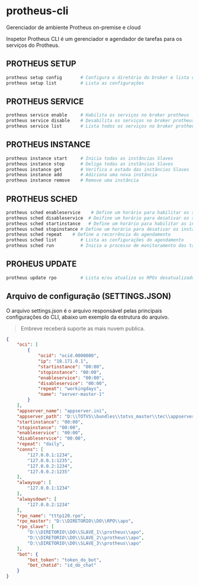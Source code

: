 # protheus-cli

Gerenciador de ambiente Protheus on-premise e cloud

Inspetor Protheus CLI é um gerenciador e agendador de tarefas para os serviços do Protheus.

## PROTHEUS SETUP

```sh
protheus setup config       # Configura o diretório do broker e lista de exceções
protheus setup list         # Lista as configurações
```

## PROTHEUS SERVICE

```sh
protheus service enable     # Habilita os serviços no broker protheus
protheus service disable    # Desabilita os serviços no broker protheus
protheus service list       # Lista todos os serviços no broker protheus
```

## PROTHEUS INSTANCE

```sh
protheus instance start     # Inicia todas as instâncias Slaves
protheus instance stop      # Deliga todas as instâncias Slaves
protheus instance get       # Verifica o estado das instâncias Slaves
protheus instance add       # Adiciona uma nova instância
protheus instance remove    # Remove uma instância
```

## PROTHEUS SCHED

```sh
protheus sched enableservice    # Define um horário para habilitar os serviços
protheus sched disableservice  # Deifine um horário para desativar os serviços
protheus sched startinstance   # Define um horário para habilitar as instâncias
protheus sched stopinstance # Define um horário para desativar os instâncias
protheus sched repeat    # Define a recorrência do agendamento
protheus sched list         # Lista as configurações do agendamento
protheus sched run          # Inicia o processo de monitoramento das tarefas
```

## PROHEUS UPDATE

```sh
protheus update rpo         # Lista e/ou atualiza os RPOs desatualizados do Protheus
```

## Arquivo de configuração (SETTINGS.JSON)

O arquivo settings.json é o arquivo responsável pelas principais configurações do CLI, abaixo um exemplo da estrutura do arquivo.

> Embreve receberá suporte as mais nuvem publica.

```json
{
    "oci": [
        {
            "ocid": "ocid.0000000",
            "ip": "10.171.0.1",
            "startinstance": "00:00",
            "stopinstance": "00:00",
            "enableservice": "00:00",
            "disableservice": "00:00",
            "repeat": "workingdays",
            "name": "server-master-1"
        }
    ],
    "appserver_name": "appserver.ini",
    "appserver_path": "D:\\TOTVS\\bundles\\totvs_master\\tec\\appserver\\",
    "startinstance": "00:00",
    "stopinstance": "00:00",
    "enableservice": "00:00",
    "disableservice": "00:00",
    "repeat": "daily",
    "conns": [
        "127.0.0.1:1234",
        "127.0.0.1:1235",
        "127.0.0.2:1234",
        "127.0.0.2:1235"
    ],
    "alwaysup": [
        "127.0.0.1:1234"
    ],
    "alwaysdown": [
        "127.0.0.2:1234"
    ],
    "rpo_name": "tttp120.rpo",
    "rpo_master": "D:\\DIRETORIO\\DO\\RPO\\apo",
    "rpo_slave": [
        "D:\\DIRETORIO\\DO\\SLAVE_1\\protheus\\apo",
        "D:\\DIRETORIO\\DO\\SLAVE_2\\protheus\\apo",
        "D:\\DIRETORIO\\DO\\SLAVE_3\\protheus\\apo"
    ],
    "bot": {
        "bot_token": "token_do_bot",
        "bot_chatid": "id_do_chat"
    }
}
```
